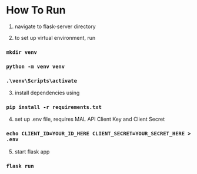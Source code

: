 # How To Run
1. navigate to flask-server directory

2. to set up virtual environment, run 
### `mkdir venv`
### `python -m venv venv`
### `.\venv\Scripts\activate`

3. install dependencies using
### `pip install -r requirements.txt`

4. set up .env file, requires MAL API Client Key and Client Secret
### `echo CLIENT_ID=YOUR_ID_HERE CLIENT_SECRET=YOUR_SECRET_HERE > .env`

5. start flask app
### `flask run`



